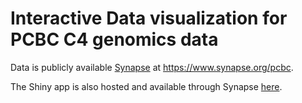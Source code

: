 Interactive Data visualization for PCBC C4 genomics data
==========================

Data is publicly available [Synapse](https://www.synapse.org/) at https://www.synapse.org/pcbc.

The Shiny app is also hosted and available through Synapse [here](https://www.synapse.org/#!Synapse:syn1773109/wiki/63531).

